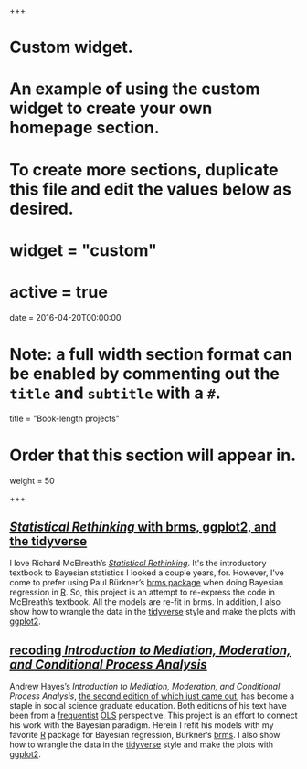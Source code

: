 +++
# Custom widget.
# An example of using the custom widget to create your own homepage section.
# To create more sections, duplicate this file and edit the values below as desired.

# widget = "custom"
# active = true
date = 2016-04-20T00:00:00

# Note: a full width section format can be enabled by commenting out the `title` and `subtitle` with a `#`.
title = "Book-length projects"

# Order that this section will appear in.
weight = 50

+++

## [*Statistical Rethinking* with brms, ggplot2, and the tidyverse](https://bookdown.org/connect/#/apps/1850/access)

I love Richard McElreath’s [*Statistical Rethinking*](http://xcelab.net/rm/statistical-rethinking/). It's the introductory textbook to Bayesian statistics I looked a couple years, for. However, I've come to prefer using Paul Bürkner’s [brms package](https://github.com/paul-buerkner/brms) when doing Bayesian regression in [R](https://bookdown.org/rdpeng/rprogdatascience/history-and-overview-of-r.html). So, this project is an attempt to re-express the code in McElreath’s textbook. All the models are re-fit in brms. In addition, I also show how to wrangle the data in the [tidyverse](https://www.tidyverse.org) style and make the plots with [ggplot2](https://ggplot2.tidyverse.org).

## [recoding *Introduction to Mediation, Moderation, and Conditional Process Analysis*](https://bookdown.org/connect/#/apps/1523/access)

Andrew Hayes’s *Introduction to Mediation, Moderation, and Conditional Process Analysis*, [the second edition of which just came out](http://afhayes.com/introduction-to-mediation-moderation-and-conditional-process-analysis.html), has become a staple in social science graduate education. Both editions of his text have been from a [frequentist](https://en.wikipedia.org/wiki/Frequentist_inference) [OLS](https://en.wikipedia.org/wiki/Ordinary_least_squares) perspective. This project is an effort to connect his work with the Bayesian paradigm. Herein I refit his models with my favorite [R](https://bookdown.org/rdpeng/rprogdatascience/history-and-overview-of-r.html) package for Bayesian regression, Bürkner’s [brms](https://github.com/paul-buerkner/brms). I also show how to wrangle the data in the [tidyverse](https://www.tidyverse.org) style and make the plots with [ggplot2](https://ggplot2.tidyverse.org).